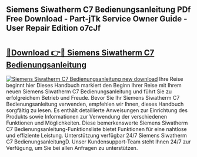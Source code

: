 ## Siemens Siwatherm C7 Bedienungsanleitung PDf Free Download - Part-jTk Service Owner Guide - User Repair Edition o7cJf

# <h2><a href="http://df5a0d.blite.top/?on=Siemens+Siwatherm+C7+Bedienungsanleitung">🔗Download 👉🔴 Siemens Siwatherm C7 Bedienungsanleitung</a></h2>

[![Siemens Siwatherm C7 Bedienungsanleitung new download](https://i.imgur.com/lujVjoI.png)](http://df5a0d.blite.top/?on=Siemens+Siwatherm+C7+Bedienungsanleitung)
Ihre Reise beginnt hier Dieses Handbuch markiert den Beginn Ihrer Reise mit Ihrem neuen Siemens Siwatherm C7 Bedienungsanleitung und führt Sie zu erfolgreichem Betrieb und Freude. Bevor Sie Ihr Siemens Siwatherm C7 Bedienungsanleitung verwenden, empfehlen wir Ihnen, dieses Handbuch sorgfältig zu lesen. Es enthält detaillierte Anweisungen zur Einrichtung des Produkts sowie Informationen zur Verwendung der verschiedenen Funktionen und Möglichkeiten. Diese bemerkenswerte Siemens Siwatherm C7 Bedienungsanleitung-Funktionsliste bietet Funktionen für eine nahtlose und effiziente Leistung. Unterstützung verfügbar 24/7 Siemens Siwatherm C7 BedienungsanleitungD. Unser Kundensupport-Team steht Ihnen 24/7 zur Verfügung, um Sie bei allen Anfragen zu unterstützen.

